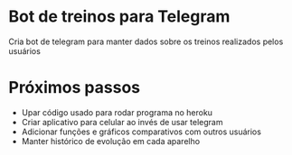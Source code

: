 # Bot de treinos para Telegram
Cria bot de telegram para manter dados sobre os treinos realizados pelos usuários

# Próximos passos
- Upar código usado para rodar programa no heroku
- Criar aplicativo para celular ao invés de usar telegram
- Adicionar funções e gráficos comparativos com outros usuários
- Manter histórico de evolução em cada aparelho
